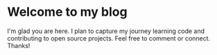 # Welcome to my blog

I'm glad you are here. I plan to capture my journey learning code and contributing to open source projects.  Feel free to comment or connect.  Thanks!
